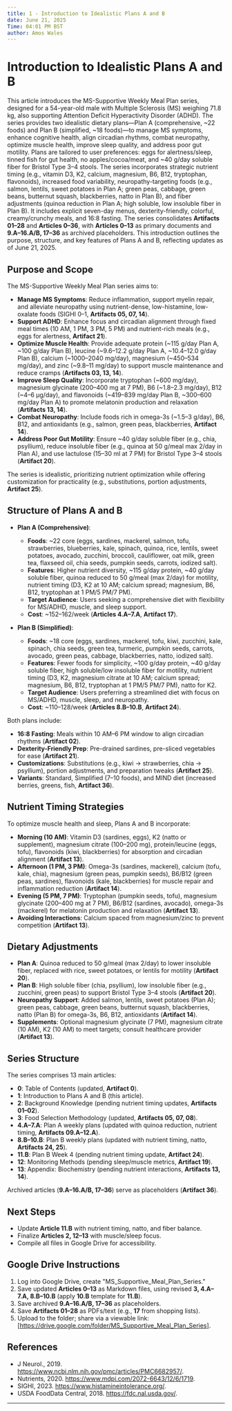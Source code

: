 ```yaml
---
title: 1 - Introduction to Idealistic Plans A and B
date: June 21, 2025
Time: 04:01 PM BST
author: Amos Wales
---
```


# Introduction to Idealistic Plans A and B

This article introduces the MS-Supportive Weekly Meal Plan series, designed for a 54-year-old male with Multiple Sclerosis (MS) weighing 71.8 kg, also supporting Attention Deficit Hyperactivity Disorder (ADHD). The series provides two idealistic dietary plans—Plan A (comprehensive, ~22 foods) and Plan B (simplified, ~18 foods)—to manage MS symptoms, enhance cognitive health, align circadian rhythms, combat neuropathy, optimize muscle health, improve sleep quality, and address poor gut motility. Plans are tailored to user preferences: eggs for alertness/sleep, tinned fish for gut health, no apples/cocoa/meat, and ~40 g/day soluble fiber for Bristol Type 3–4 stools. The series incorporates strategic nutrient timing (e.g., vitamin D3, K2, calcium, magnesium, B6, B12, tryptophan, flavonoids), increased food variability, neuropathy-targeting foods (e.g., salmon, lentils, sweet potatoes in Plan A; green peas, cabbage, green beans, butternut squash, blackberries, natto in Plan B), and fiber adjustments (quinoa reduction in Plan A; high soluble, low insoluble fiber in Plan B). It includes explicit seven-day menus, dexterity-friendly, colorful, creamy/crunchy meals, and 16:8 fasting. The series consolidates **Artifacts 01–28** and **Articles 0–36**, with **Articles 0–13** as primary documents and **9.A–16.A/B, 17–36** as archived placeholders. This introduction outlines the purpose, structure, and key features of Plans A and B, reflecting updates as of June 21, 2025.

## Purpose and Scope
The MS-Supportive Weekly Meal Plan series aims to:
- **Manage MS Symptoms**: Reduce inflammation, support myelin repair, and alleviate neuropathy using nutrient-dense, low-histamine, low-oxalate foods (SIGHI 0–1, **Artifacts 05, 07, 14**).
- **Support ADHD**: Enhance focus and circadian alignment through fixed meal times (10 AM, 1 PM, 3 PM, 5 PM) and nutrient-rich meals (e.g., eggs for alertness, **Artifact 21**).
- **Optimize Muscle Health**: Provide adequate protein (~115 g/day Plan A, ~100 g/day Plan B), leucine (~9.6–12.2 g/day Plan A, ~10.4–12.0 g/day Plan B), calcium (~1000–2040 mg/day), magnesium (~450–534 mg/day), and zinc (~9.8–11 mg/day) to support muscle maintenance and reduce cramps (**Artifacts 03, 13, 14**).
- **Improve Sleep Quality**: Incorporate tryptophan (~600 mg/day), magnesium glycinate (200–400 mg at 7 PM), B6 (~1.8–2.3 mg/day), B12 (~4–6 µg/day), and flavonoids (~419–839 mg/day Plan B, ~300–600 mg/day Plan A) to promote melatonin production and relaxation (**Artifacts 13, 14**).
- **Combat Neuropathy**: Include foods rich in omega-3s (~1.5–3 g/day), B6, B12, and antioxidants (e.g., salmon, green peas, blackberries, **Artifact 14**).
- **Address Poor Gut Motility**: Ensure ~40 g/day soluble fiber (e.g., chia, psyllium), reduce insoluble fiber (e.g., quinoa at 50 g/meal max 2/day in Plan A), and use lactulose (15–30 ml at 7 PM) for Bristol Type 3–4 stools (**Artifact 20**).

The series is idealistic, prioritizing nutrient optimization while offering customization for practicality (e.g., substitutions, portion adjustments, **Artifact 25**).

## Structure of Plans A and B
- **Plan A (Comprehensive)**:
  - **Foods**: ~22 core (eggs, sardines, mackerel, salmon, tofu, strawberries, blueberries, kale, spinach, quinoa, rice, lentils, sweet potatoes, avocado, zucchini, broccoli, cauliflower, oat milk, green tea, flaxseed oil, chia seeds, pumpkin seeds, carrots, iodized salt).
  - **Features**: Higher nutrient diversity, ~115 g/day protein, ~40 g/day soluble fiber, quinoa reduced to 50 g/meal (max 2/day) for motility, nutrient timing (D3, K2 at 10 AM; calcium spread; magnesium, B6, B12, tryptophan at 1 PM/5 PM/7 PM).
  - **Target Audience**: Users seeking a comprehensive diet with flexibility for MS/ADHD, muscle, and sleep support.
  - **Cost**: ~$152–$162/week (**Articles 4.A–7.A**, **Artifact 17**).

- **Plan B (Simplified)**:
  - **Foods**: ~18 core (eggs, sardines, mackerel, tofu, kiwi, zucchini, kale, spinach, chia seeds, green tea, turmeric, pumpkin seeds, carrots, avocado, green peas, cabbage, blackberries, natto, iodized salt).
  - **Features**: Fewer foods for simplicity, ~100 g/day protein, ~40 g/day soluble fiber, high soluble/low insoluble fiber for motility, nutrient timing (D3, K2, magnesium citrate at 10 AM; calcium spread; magnesium, B6, B12, tryptophan at 1 PM/5 PM/7 PM), natto for K2.
  - **Target Audience**: Users preferring a streamlined diet with focus on MS/ADHD, muscle, sleep, and neuropathy.
  - **Cost**: ~$110–$128/week (**Articles 8.B–10.B**, **Artifact 24**).

Both plans include:
- **16:8 Fasting**: Meals within 10 AM–6 PM window to align circadian rhythms (**Artifact 02**).
- **Dexterity-Friendly Prep**: Pre-drained sardines, pre-sliced vegetables for ease (**Artifact 21**).
- **Customizations**: Substitutions (e.g., kiwi → strawberries, chia → psyllium), portion adjustments, and preparation tweaks (**Artifact 25**).
- **Variants**: Standard, Simplified (7–10 foods), and MIND diet (increased berries, greens, fish, **Artifact 36**).

## Nutrient Timing Strategies
To optimize muscle health and sleep, Plans A and B incorporate:
- **Morning (10 AM)**: Vitamin D3 (sardines, eggs), K2 (natto or supplement), magnesium citrate (100–200 mg), protein/leucine (eggs, tofu), flavonoids (kiwi, blackberries) for absorption and circadian alignment (**Artifact 13**).
- **Afternoon (1 PM, 3 PM)**: Omega-3s (sardines, mackerel), calcium (tofu, kale, chia), magnesium (green peas, pumpkin seeds), B6/B12 (green peas, sardines), flavonoids (kale, blackberries) for muscle repair and inflammation reduction (**Artifact 14**).
- **Evening (5 PM, 7 PM)**: Tryptophan (pumpkin seeds, tofu), magnesium glycinate (200–400 mg at 7 PM), B6/B12 (sardines, avocado), omega-3s (mackerel) for melatonin production and relaxation (**Artifact 13**).
- **Avoiding Interactions**: Calcium spaced from magnesium/zinc to prevent competition (**Artifact 13**).

## Dietary Adjustments
- **Plan A**: Quinoa reduced to 50 g/meal (max 2/day) to lower insoluble fiber, replaced with rice, sweet potatoes, or lentils for motility (**Artifact 20**).
- **Plan B**: High soluble fiber (chia, psyllium), low insoluble fiber (e.g., zucchini, green peas) to support Bristol Type 3–4 stools (**Artifact 20**).
- **Neuropathy Support**: Added salmon, lentils, sweet potatoes (Plan A); green peas, cabbage, green beans, butternut squash, blackberries, natto (Plan B) for omega-3s, B6, B12, antioxidants (**Artifact 14**).
- **Supplements**: Optional magnesium glycinate (7 PM), magnesium citrate (10 AM), K2 (10 AM) to meet targets; consult healthcare provider (**Artifact 13**).

## Series Structure
The series comprises 13 main articles:
- **0**: Table of Contents (updated, **Artifact 0**).
- **1**: Introduction to Plans A and B (this article).
- **2**: Background Knowledge (pending nutrient timing updates, **Artifacts 01–02**).
- **3**: Food Selection Methodology (updated, **Artifacts 05, 07, 08**).
- **4.A–7.A**: Plan A weekly plans (updated with quinoa reduction, nutrient timing, **Artifacts 09.A–12.A**).
- **8.B–10.B**: Plan B weekly plans (updated with nutrient timing, natto, **Artifacts 24, 25**).
- **11.B**: Plan B Week 4 (pending nutrient timing update, **Artifact 24**).
- **12**: Monitoring Methods (pending sleep/muscle metrics, **Artifact 19**).
- **13**: Appendix: Biochemistry (pending nutrient interactions, **Artifacts 13, 14**).

Archived articles (**9.A–16.A/B, 17–36**) serve as placeholders (**Artifact 36**).

## Next Steps
- Update **Article 11.B** with nutrient timing, natto, and fiber balance.
- Finalize **Articles 2, 12–13** with muscle/sleep focus.
- Compile all files in Google Drive for accessibility.

## Google Drive Instructions
1. Log into Google Drive, create "MS_Supportive_Meal_Plan_Series."
2. Save updated **Articles 0–13** as Markdown files, using revised **3, 4.A–7.A, 8.B–10.B** (apply **10.B** template for **11.B**).
3. Save archived **9.A–16.A/B, 17–36** as placeholders.
4. Save **Artifacts 01–28** as PDFs/text (e.g., **17** from shopping lists).
5. Upload to the folder; share via a viewable link: [https://drive.google.com/folder/MS_Supportive_Meal_Plan_Series].

## References
- J Neurol., 2019. https://www.ncbi.nlm.nih.gov/pmc/articles/PMC6682957/.
- Nutrients, 2020. https://www.mdpi.com/2072-6643/12/6/1719.
- SIGHI, 2023. https://www.histamineintolerance.org/.
- USDA FoodData Central, 2018. https://fdc.nal.usda.gov/.
---